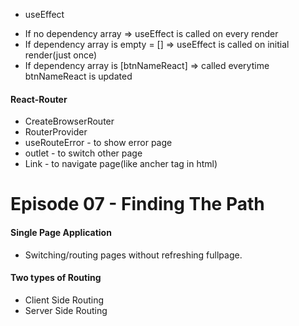 - useEffect

* If no dependency array => useEffect is called on every render
* If dependency array is empty = [] => useEffect is called on initial render(just once)
* If dependency array is [btnNameReact] => called everytime btnNameReact is updated

#### React-Router

- CreateBrowserRouter
- RouterProvider
- useRouteError - to show error page
- outlet - to switch other page
- Link - to navigate page(like ancher tag in html)

# Episode 07 - Finding The Path

#### Single Page Application

- Switching/routing pages without refreshing fullpage.

#### Two types of Routing

- Client Side Routing
- Server Side Routing
